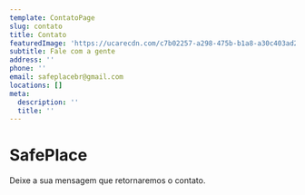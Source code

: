 ```yaml
---
template: ContatoPage
slug: contato
title: Contato
featuredImage: 'https://ucarecdn.com/c7b02257-a298-475b-b1a8-a30c403ad293/'
subtitle: Fale com a gente
address: ''
phone: ''
email: safeplacebr@gmail.com
locations: []
meta:
  description: ''
  title: ''
---
```

# SafePlace

Deixe a sua mensagem que retornaremos o contato.
